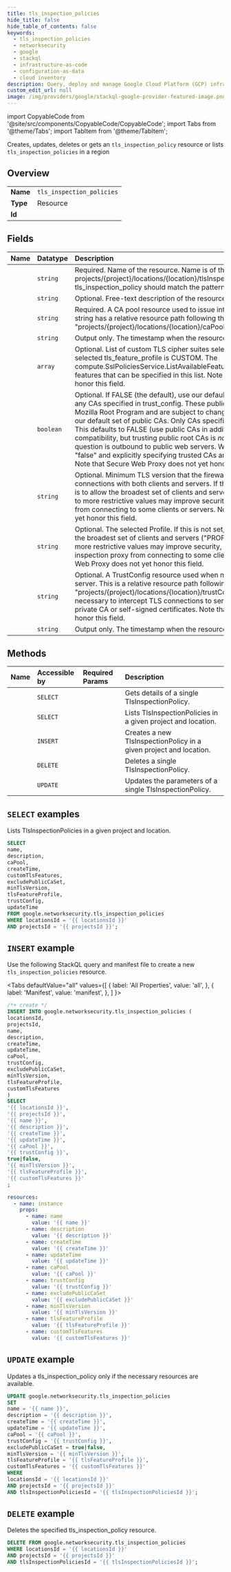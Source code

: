 ```yaml
---
title: tls_inspection_policies
hide_title: false
hide_table_of_contents: false
keywords:
  - tls_inspection_policies
  - networksecurity
  - google
  - stackql
  - infrastructure-as-code
  - configuration-as-data
  - cloud inventory
description: Query, deploy and manage Google Cloud Platform (GCP) infrastructure and resources using SQL
custom_edit_url: null
image: /img/providers/google/stackql-google-provider-featured-image.png
---
```


import CopyableCode from '@site/src/components/CopyableCode/CopyableCode';
import Tabs from '@theme/Tabs';
import TabItem from '@theme/TabItem';

Creates, updates, deletes or gets an <code>tls_inspection_policy</code> resource or lists <code>tls_inspection_policies</code> in a region

## Overview
<table><tbody>
<tr><td><b>Name</b></td><td><code>tls_inspection_policies</code></td></tr>
<tr><td><b>Type</b></td><td>Resource</td></tr>
<tr><td><b>Id</b></td><td><CopyableCode code="google.networksecurity.tls_inspection_policies" /></td></tr>
</tbody></table>

## Fields
| Name | Datatype | Description |
|:-----|:---------|:------------|
| <CopyableCode code="name" /> | `string` | Required. Name of the resource. Name is of the form projects/{project}/locations/{location}/tlsInspectionPolicies/{tls_inspection_policy} tls_inspection_policy should match the pattern:(^[a-z]([a-z0-9-]{0,61}[a-z0-9])?$). |
| <CopyableCode code="description" /> | `string` | Optional. Free-text description of the resource. |
| <CopyableCode code="caPool" /> | `string` | Required. A CA pool resource used to issue interception certificates. The CA pool string has a relative resource path following the form "projects/{project}/locations/{location}/caPools/{ca_pool}". |
| <CopyableCode code="createTime" /> | `string` | Output only. The timestamp when the resource was created. |
| <CopyableCode code="customTlsFeatures" /> | `array` | Optional. List of custom TLS cipher suites selected. This field is valid only if the selected tls_feature_profile is CUSTOM. The compute.SslPoliciesService.ListAvailableFeatures method returns the set of features that can be specified in this list. Note that Secure Web Proxy does not yet honor this field. |
| <CopyableCode code="excludePublicCaSet" /> | `boolean` | Optional. If FALSE (the default), use our default set of public CAs in addition to any CAs specified in trust_config. These public CAs are currently based on the Mozilla Root Program and are subject to change over time. If TRUE, do not accept our default set of public CAs. Only CAs specified in trust_config will be accepted. This defaults to FALSE (use public CAs in addition to trust_config) for backwards compatibility, but trusting public root CAs is *not recommended* unless the traffic in question is outbound to public web servers. When possible, prefer setting this to "false" and explicitly specifying trusted CAs and certificates in a TrustConfig. Note that Secure Web Proxy does not yet honor this field. |
| <CopyableCode code="minTlsVersion" /> | `string` | Optional. Minimum TLS version that the firewall should use when negotiating connections with both clients and servers. If this is not set, then the default value is to allow the broadest set of clients and servers (TLS 1.0 or higher). Setting this to more restrictive values may improve security, but may also prevent the firewall from connecting to some clients or servers. Note that Secure Web Proxy does not yet honor this field. |
| <CopyableCode code="tlsFeatureProfile" /> | `string` | Optional. The selected Profile. If this is not set, then the default value is to allow the broadest set of clients and servers ("PROFILE_COMPATIBLE"). Setting this to more restrictive values may improve security, but may also prevent the TLS inspection proxy from connecting to some clients or servers. Note that Secure Web Proxy does not yet honor this field. |
| <CopyableCode code="trustConfig" /> | `string` | Optional. A TrustConfig resource used when making a connection to the TLS server. This is a relative resource path following the form "projects/{project}/locations/{location}/trustConfigs/{trust_config}". This is necessary to intercept TLS connections to servers with certificates signed by a private CA or self-signed certificates. Note that Secure Web Proxy does not yet honor this field. |
| <CopyableCode code="updateTime" /> | `string` | Output only. The timestamp when the resource was updated. |

## Methods
| Name | Accessible by | Required Params | Description |
|:-----|:--------------|:----------------|:------------|
| <CopyableCode code="projects_locations_tls_inspection_policies_get" /> | `SELECT` | <CopyableCode code="locationsId, projectsId, tlsInspectionPoliciesId" /> | Gets details of a single TlsInspectionPolicy. |
| <CopyableCode code="projects_locations_tls_inspection_policies_list" /> | `SELECT` | <CopyableCode code="locationsId, projectsId" /> | Lists TlsInspectionPolicies in a given project and location. |
| <CopyableCode code="projects_locations_tls_inspection_policies_create" /> | `INSERT` | <CopyableCode code="locationsId, projectsId" /> | Creates a new TlsInspectionPolicy in a given project and location. |
| <CopyableCode code="projects_locations_tls_inspection_policies_delete" /> | `DELETE` | <CopyableCode code="locationsId, projectsId, tlsInspectionPoliciesId" /> | Deletes a single TlsInspectionPolicy. |
| <CopyableCode code="projects_locations_tls_inspection_policies_patch" /> | `UPDATE` | <CopyableCode code="locationsId, projectsId, tlsInspectionPoliciesId" /> | Updates the parameters of a single TlsInspectionPolicy. |

## `SELECT` examples

Lists TlsInspectionPolicies in a given project and location.

```sql
SELECT
name,
description,
caPool,
createTime,
customTlsFeatures,
excludePublicCaSet,
minTlsVersion,
tlsFeatureProfile,
trustConfig,
updateTime
FROM google.networksecurity.tls_inspection_policies
WHERE locationsId = '{{ locationsId }}'
AND projectsId = '{{ projectsId }}'; 
```

## `INSERT` example

Use the following StackQL query and manifest file to create a new <code>tls_inspection_policies</code> resource.

<Tabs
    defaultValue="all"
    values={[
        { label: 'All Properties', value: 'all', },
        { label: 'Manifest', value: 'manifest', },
    ]
}>
<TabItem value="all">

```sql
/*+ create */
INSERT INTO google.networksecurity.tls_inspection_policies (
locationsId,
projectsId,
name,
description,
createTime,
updateTime,
caPool,
trustConfig,
excludePublicCaSet,
minTlsVersion,
tlsFeatureProfile,
customTlsFeatures
)
SELECT 
'{{ locationsId }}',
'{{ projectsId }}',
'{{ name }}',
'{{ description }}',
'{{ createTime }}',
'{{ updateTime }}',
'{{ caPool }}',
'{{ trustConfig }}',
true|false,
'{{ minTlsVersion }}',
'{{ tlsFeatureProfile }}',
'{{ customTlsFeatures }}'
;
```
</TabItem>
<TabItem value="manifest">

```yaml
resources:
  - name: instance
    props:
      - name: name
        value: '{{ name }}'
      - name: description
        value: '{{ description }}'
      - name: createTime
        value: '{{ createTime }}'
      - name: updateTime
        value: '{{ updateTime }}'
      - name: caPool
        value: '{{ caPool }}'
      - name: trustConfig
        value: '{{ trustConfig }}'
      - name: excludePublicCaSet
        value: '{{ excludePublicCaSet }}'
      - name: minTlsVersion
        value: '{{ minTlsVersion }}'
      - name: tlsFeatureProfile
        value: '{{ tlsFeatureProfile }}'
      - name: customTlsFeatures
        value: '{{ customTlsFeatures }}'

```
</TabItem>
</Tabs>

## `UPDATE` example

Updates a tls_inspection_policy only if the necessary resources are available.

```sql
UPDATE google.networksecurity.tls_inspection_policies
SET 
name = '{{ name }}',
description = '{{ description }}',
createTime = '{{ createTime }}',
updateTime = '{{ updateTime }}',
caPool = '{{ caPool }}',
trustConfig = '{{ trustConfig }}',
excludePublicCaSet = true|false,
minTlsVersion = '{{ minTlsVersion }}',
tlsFeatureProfile = '{{ tlsFeatureProfile }}',
customTlsFeatures = '{{ customTlsFeatures }}'
WHERE 
locationsId = '{{ locationsId }}'
AND projectsId = '{{ projectsId }}'
AND tlsInspectionPoliciesId = '{{ tlsInspectionPoliciesId }}';
```

## `DELETE` example

Deletes the specified tls_inspection_policy resource.

```sql
DELETE FROM google.networksecurity.tls_inspection_policies
WHERE locationsId = '{{ locationsId }}'
AND projectsId = '{{ projectsId }}'
AND tlsInspectionPoliciesId = '{{ tlsInspectionPoliciesId }}';
```
